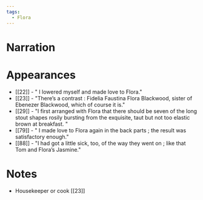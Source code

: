 ```yaml
---
tags:
  - Flora
---
```

# Narration

# Appearances
- [[22]] - " I lowered myself and made love to Flora."
- [[23]] - "There’s a contrast : Fidelia Faustina Flora Blackwood, sister of Ebenezer Blackwood, which of course it is."
- [[29]] - "I first arranged with Flora that there should be seven of the long stout shapes rosily bursting from the exquisite, taut but not too elastic brown at breakfast. "
- [[79]] - " I made love to Flora again in the back parts ; the result was satisfactory enough."
- [[88]] - "I had got a little sick, too, of the way they went on ; like that Tom and Flora’s Jasmine."
# Notes
- Housekeeper or cook [[23]]
